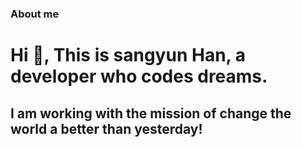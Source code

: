 ### About me

<h1 align="left">Hi 🙂, This is sangyun Han, a developer who codes dreams.</h1>
<h2 align="left">I am working with the mission of change the world a better than yesterday!</h2>
